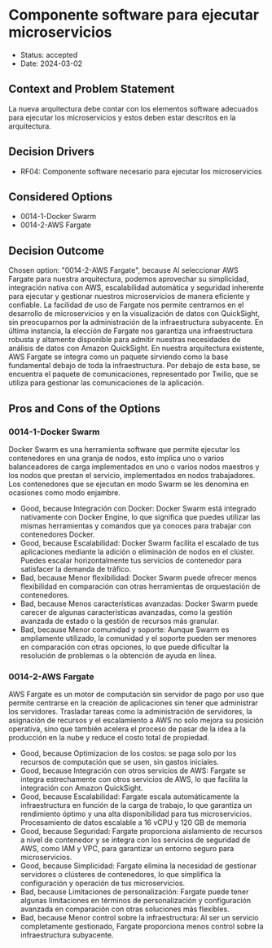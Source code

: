 # Componente software para ejecutar microservicios

* Status: accepted
* Date: 2024-03-02

## Context and Problem Statement

La nueva arquitectura debe contar con los elementos software adecuados para ejecutar los microservicios y estos deben estar descritos en la arquitectura.

## Decision Drivers

* RF04: Componente software necesario para ejecutar los microservicios

## Considered Options

* 0014-1-Docker Swarm
* 0014-2-AWS Fargate

## Decision Outcome

Chosen option: "0014-2-AWS Fargate", because Al seleccionar AWS Fargate para nuestra arquitectura, podemos aprovechar su simplicidad, integración nativa con AWS, escalabilidad automática y seguridad inherente para ejecutar y gestionar nuestros microservicios de manera eficiente y confiable. La facilidad de uso de Fargate nos permite centrarnos en el desarrollo de microservicios y en la visualización de datos con QuickSight, sin preocuparnos por la administración de la infraestructura subyacente. En última instancia, la elección de Fargate nos garantiza una infraestructura robusta y altamente disponible para admitir nuestras necesidades de análisis de datos con Amazon QuickSight.
En nuestra arquitectura existente, AWS Fargate se integra como un paquete sirviendo como la base fundamental debajo de toda la infraestructura. Por debajo de esta base, se encuentra el paquete de comunicaciones, representado por Twilio, que se utiliza para gestionar las comunicaciones de la aplicación.

## Pros and Cons of the Options

### 0014-1-Docker Swarm

Docker Swarm es una herramienta software que permite ejecutar los contenedores en una granja de nodos, esto implica uno o varios balanceadores de carga implementados en uno o varios nodos maestros y los nodos que prestan el servicio, implementados en nodos trabajadores. Los contenedores que se ejecutan en modo Swarm se les denomina en ocasiones como modo enjambre.

* Good, because Integración con Docker: Docker Swarm está integrado nativamente con Docker Engine, lo que significa que puedes utilizar las mismas herramientas y comandos que ya conoces para trabajar con contenedores Docker.
* Good, because Escalabilidad: Docker Swarm facilita el escalado de tus aplicaciones mediante la adición o eliminación de nodos en el clúster. Puedes escalar horizontalmente tus servicios de contenedor para satisfacer la demanda de tráfico.
* Bad, because Menor flexibilidad: Docker Swarm puede ofrecer menos flexibilidad en comparación con otras herramientas de orquestación de contenedores.
* Bad, because Menos características avanzadas: Docker Swarm puede carecer de algunas características avanzadas, como la gestión avanzada de estado o la gestión de recursos más granular.
* Bad, because Menor comunidad y soporte: Aunque Swarm es ampliamente utilizado, la comunidad y el soporte pueden ser menores en comparación con otras opciones, lo que puede dificultar la resolución de problemas o la obtención de ayuda en línea.

### 0014-2-AWS Fargate

AWS Fargate es un motor de computación sin servidor de pago por uso que permite centrarse en la creación de aplicaciones sin tener que administrar los servidores. Trasladar tareas como la administración de servidores, la asignación de recursos y el escalamiento a AWS no solo mejora su posición operativa, sino que también acelera el proceso de pasar de la idea a la producción en la nube y reduce el costo total de propiedad.

* Good, because Optimizacion de los costos: se paga solo por los recursos de computación que se usen, sin gastos iniciales.
* Good, because Integración con otros servicios de AWS: Fargate se integra estrechamente con otros servicios de AWS, lo que facilita la integración con Amazon QuickSight.
* Good, because Escalabilidad: Fargate escala automáticamente la infraestructura en función de la carga de trabajo, lo que garantiza un rendimiento óptimo y una alta disponibilidad para tus microservicios. Procesamiento de datos escalable a 16 vCPU y 120 GB de memoria
* Good, because Seguridad: Fargate proporciona aislamiento de recursos a nivel de contenedor y se integra con los servicios de seguridad de AWS, como IAM y VPC, para garantizar un entorno seguro para microservicios.
* Good, because Simplicidad: Fargate elimina la necesidad de gestionar servidores o clústeres de contenedores, lo que simplifica la configuración y operación de tus microservicios.
* Bad, because Limitaciones de personalización: Fargate puede tener algunas limitaciones en términos de personalización y configuración avanzada en comparación con otras soluciones más flexibles.
* Bad, because Menor control sobre la infraestructura: Al ser un servicio completamente gestionado, Fargate proporciona menos control sobre la infraestructura subyacente.
